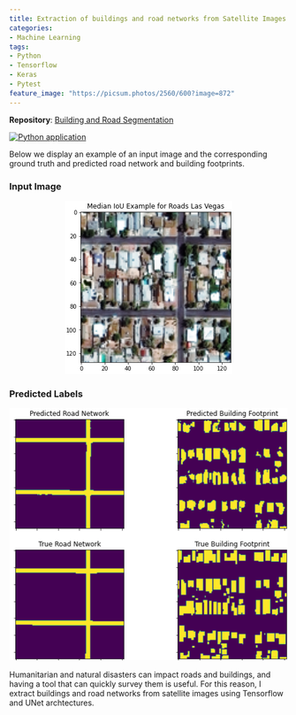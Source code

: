 ```yaml
---
title: Extraction of buildings and road networks from Satellite Images
categories:
- Machine Learning
tags: 
- Python 
- Tensorflow 
- Keras 
- Pytest 
feature_image: "https://picsum.photos/2560/600?image=872"
---
```

<!-- more -->

**Repository**: [Building and Road Segmentation](https://github.com/Luke-Pratley/building_road_segmentation) 

[![Python application](https://github.com/Luke-Pratley/building_road_segmentation/actions/workflows/python-app.yml/badge.svg)](https://github.com/Luke-Pratley/building_road_segmentation/actions/workflows/python-app.yml)



Below we display an example of an input image and the corresponding ground truth and predicted road network and building footprints.

### Input Image
<div style="text-align:center">
 
 <img src="https://raw.githubusercontent.com/Luke-Pratley/building_road_segmentation/getting_ready_for_submission/Vegas_input.png" /></div>

### Predicted Labels
<div style="text-align:center">
<img src="https://raw.githubusercontent.com/Luke-Pratley/building_road_segmentation/getting_ready_for_submission/Vegas_output.png" />
</div>

Humanitarian and natural disasters can impact roads and buildings, and having a tool that can quickly survey them is useful.
For this reason, I extract buildings and road networks from satellite images using Tensorflow and UNet archtectures.


